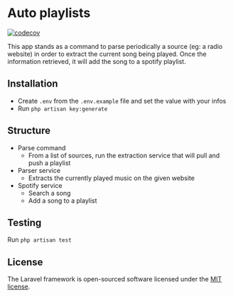 # Auto playlists
[![codecov](https://codecov.io/gh/stephdotnet/radios-playlists/branch/main/graph/badge.svg?token=678815278E)](https://codecov.io/gh/stephdotnet/radios-playlists)

This app stands as a command to parse periodically a source (eg: a radio website) in order to extract the current song being played. Once the information retrieved, it will add the song to a spotify playlist.

## Installation
- Create `.env` from the `.env.example` file and set the value with your infos
- Run `php artisan key:generate`

## Structure
- Parse command
  - From a list of sources, run the extraction service that will pull and push a playlist
- Parser service
  - Extracts the currently played music on the given website
- Spotify service
  - Search a song 
  - Add a song to a playlist

## Testing
Run `php artisan test`

## License
The Laravel framework is open-sourced software licensed under the [MIT license](https://opensource.org/licenses/MIT).
